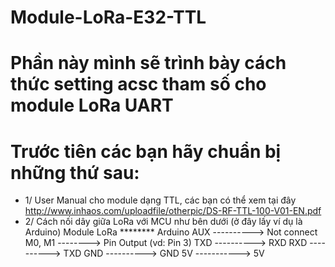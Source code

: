 # Module-LoRa-E32-TTL
# Phần này mình sẽ trình bày cách thức setting acsc tham số cho module LoRa UART
# Trước tiên các bạn hãy chuẩn bị những thứ sau:
* 1/ User Manual cho module dạng TTL, các bạn có thể xem tại đây http://www.inhaos.com/uploadfile/otherpic/DS-RF-TTL-100-V01-EN.pdf 
* 2/ Cách nối dây giữa LoRa với MCU như bên dưới (ở đây lấy ví dụ là Arduino) 
Module LoRa ******** Arduino
AUX      ----------> Not connect
M0, M1     --------> Pin Output (vd: Pin 3)
TXD      ----------> RXD 
RXD      ----------> TXD 
GND      ----------> GND
5V      -----------> 5V
